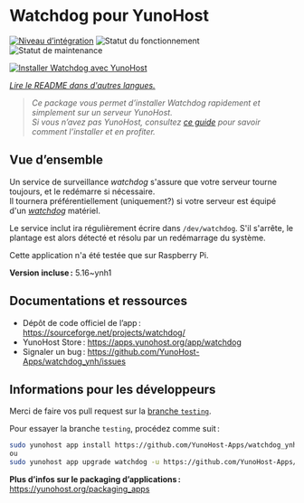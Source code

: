 <!--
N.B.: This README was automatically generated by https://github.com/YunoHost/apps/tree/master/tools/readme_generator
It shall NOT be edited by hand.
-->

# Watchdog pour YunoHost

[![Niveau d’intégration](https://dash.yunohost.org/integration/watchdog.svg)](https://dash.yunohost.org/appci/app/watchdog) ![Statut du fonctionnement](https://ci-apps.yunohost.org/ci/badges/watchdog.status.svg) ![Statut de maintenance](https://ci-apps.yunohost.org/ci/badges/watchdog.maintain.svg)

[![Installer Watchdog avec YunoHost](https://install-app.yunohost.org/install-with-yunohost.svg)](https://install-app.yunohost.org/?app=watchdog)

*[Lire le README dans d'autres langues.](./ALL_README.md)*

> *Ce package vous permet d’installer Watchdog rapidement et simplement sur un serveur YunoHost.*  
> *Si vous n’avez pas YunoHost, consultez [ce guide](https://yunohost.org/install) pour savoir comment l’installer et en profiter.*

## Vue d’ensemble

Un service de surveillance *watchdog* s'assure que votre serveur tourne toujours, et le redémarre si nécessaire.  
Il tournera préférentiellement (uniquement?) si votre serveur est équipé d'un [*watchdog*](https://fr.wikipedia.org/wiki/Chien_de_garde_(informatique)) matériel.

Le service inclut ira régulièrement écrire dans `/dev/watchdog`. S'il s'arrête, le plantage est alors détecté et résolu par un redémarrage du système.

Cette application n'a été testée que sur Raspberry Pi.


**Version incluse :** 5.16~ynh1
## Documentations et ressources

- Dépôt de code officiel de l’app : <https://sourceforge.net/projects/watchdog/>
- YunoHost Store : <https://apps.yunohost.org/app/watchdog>
- Signaler un bug : <https://github.com/YunoHost-Apps/watchdog_ynh/issues>

## Informations pour les développeurs

Merci de faire vos pull request sur la [branche `testing`](https://github.com/YunoHost-Apps/watchdog_ynh/tree/testing).

Pour essayer la branche `testing`, procédez comme suit :

```bash
sudo yunohost app install https://github.com/YunoHost-Apps/watchdog_ynh/tree/testing --debug
ou
sudo yunohost app upgrade watchdog -u https://github.com/YunoHost-Apps/watchdog_ynh/tree/testing --debug
```

**Plus d’infos sur le packaging d’applications :** <https://yunohost.org/packaging_apps>
